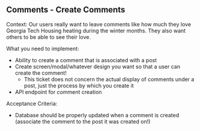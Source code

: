 ## Comments - Create Comments

Context: Our users really want to leave comments like how much they love Georgia Tech Housing heating during the winter months. They also want others to be able to see their love.

What you need to implement:

- Ability to create a comment that is associated with a post
- Create screen/modal/whatever design you want so that a user can create the comment!
  - This ticket does not concern the actual display of comments under a post, just the process by which you create it
- API endpoint for comment creation

Acceptance Criteria:

- Database should be properly updated when a comment is created (associate the comment to the post it was created on!)
